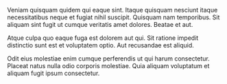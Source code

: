 Veniam quisquam quidem qui eaque sint. Itaque quisquam nesciunt itaque necessitatibus neque et fugiat nihil suscipit. Quisquam nam temporibus. Sit aliquam sint fugit ut cumque veritatis amet dolores. Beatae et aut.
 Atque culpa quo eaque fuga est dolorem aut qui. Sit ratione impedit distinctio sunt est et voluptatem optio. Aut recusandae est aliquid.
 Odit eius molestiae enim cumque perferendis ut qui harum consectetur. Placeat natus nulla odio corporis molestiae. Quia aliquam voluptatum et aliquam fugit ipsum consectetur.